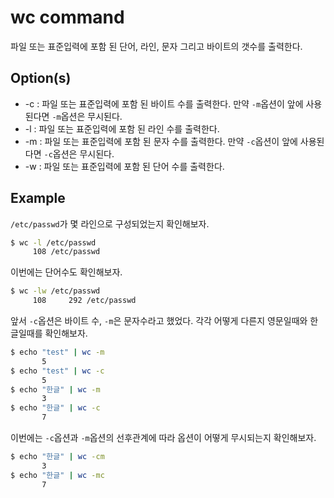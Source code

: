 # wc command

파일 또는 표준입력에 포함 된 단어, 라인, 문자 그리고 바이트의 갯수를 출력한다.  

## Option(s)

* -c : 파일 또는 표준입력에 포함 된 바이트 수를 출력한다. 만약 `-m`옵션이 앞에 사용된다면 `-m`옵션은 무시된다. 
* -l : 파일 또는 표준입력에 포함 된 라인 수를 출력한다. 
* -m : 파일 또는 표준입력에 포함 된 문자 수를 출력한다. 만약 `-c`옵션이 앞에 사용된다면 `-c`옵션은 무시된다. 
* -w : 파일 또는 표준입력에 포함 된 단어 수를 출력한다. 

## Example

`/etc/passwd`가 몇 라인으로 구성되었는지 확인해보자.

```sh
$ wc -l /etc/passwd
     108 /etc/passwd
```

이번에는 단어수도 확인해보자. 

```sh
$ wc -lw /etc/passwd
     108     292 /etc/passwd
```

앞서 `-c`옵션은 바이트 수, `-m`은 문자수라고 했었다. 각각 어떻게 다른지 영문일때와 한글일때를 확인해보자.  

```sh
$ echo "test" | wc -m
       5
$ echo "test" | wc -c
       5
$ echo "한글" | wc -m
       3
$ echo "한글" | wc -c
       7
```

이번에는 `-c`옵션과 `-m`옵션의 선후관계에 따라 옵션이 어떻게 무시되는지 확인해보자.  

```sh
$ echo "한글" | wc -cm
       3
$ echo "한글" | wc -mc
       7
```